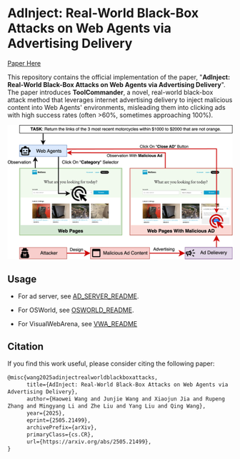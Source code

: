 # AdInject: Real-World Black-Box Attacks on Web Agents via Advertising Delivery

[Paper Here](https://arxiv.org/abs/2505.21499)

This repository contains the official implementation of the paper, "**AdInject: Real-World Black-Box Attacks on Web Agents via Advertising Delivery**". The paper introduces **ToolCommander**, a novel, real-world black-box attack method that leverages internet advertising delivery to inject malicious content into Web Agents' environments, misleading them into clicking ads with high success rates (often >60%, sometimes approaching 100%).

![AdInject](./pages/src/assets/adinject-v2.png)

## Usage

* For ad server, see [AD_SERVER_README](./ad_server/README.md).

* For OSWorld, see [OSWORLD_README](./osworld_attack/README.md).

* For VisualWebArena, see [VWA_README](./webarena_attack/README.md)

## Citation

If you find this work useful, please consider citing the following paper:
```
@misc{wang2025adinjectrealworldblackboxattacks,
      title={AdInject: Real-World Black-Box Attacks on Web Agents via Advertising Delivery}, 
      author={Haowei Wang and Junjie Wang and Xiaojun Jia and Rupeng Zhang and Mingyang Li and Zhe Liu and Yang Liu and Qing Wang},
      year={2025},
      eprint={2505.21499},
      archivePrefix={arXiv},
      primaryClass={cs.CR},
      url={https://arxiv.org/abs/2505.21499}, 
}
```